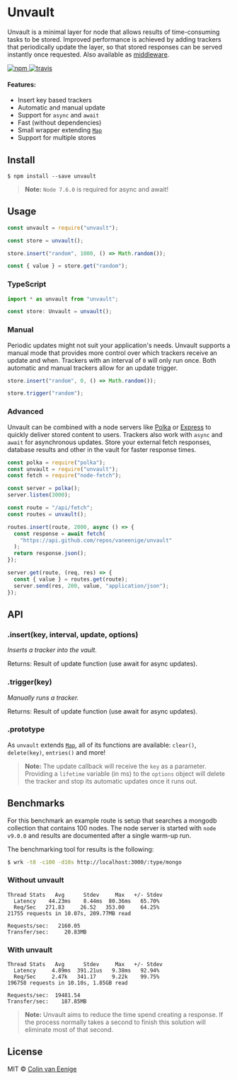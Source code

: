 <h1>Unvault</h1>

Unvault is a minimal layer for node that allows results of time-consuming tasks to be stored. Improved performance is achieved by adding trackers that periodically update the layer, so that stored responses can be served instantly once requested. Also available as [middleware](https://github.com/vaneenige/unvault-middleware).

<a href="https://www.npmjs.org/package/unvault">
  <img src="https://img.shields.io/npm/v/unvault.svg?style=flat" alt="npm">
</a>

<a href="https://travis-ci.org/vaneenige/unvault">
  <img src="https://travis-ci.org/vaneenige/unvault.svg?branch=master" alt="travis">
</a>

#### Features:

* Insert key based trackers
* Automatic and manual update
* Support for `async` and `await`
* Fast (without dependencies)
* Small wrapper extending [`Map`](https://developer.mozilla.org/en-US/docs/Web/JavaScript/Reference/Global_Objects/Map)
* Support for multiple stores

## Install

```
$ npm install --save unvault
```

> **Note:** `Node 7.6.0` is required for async and await!

## Usage

```js
const unvault = require("unvault");

const store = unvault();

store.insert("random", 1000, () => Math.random());

const { value } = store.get("random");
```

### TypeScript

```js
import * as unvault from "unvault";

const store: Unvault = unvault();
```

### Manual

Periodic updates might not suit your application's needs. Unvault supports a manual mode that provides more control over which trackers receive an update and when. Trackers with an interval of `0` will only run once. Both automatic and manual trackers allow for an update trigger.

```js
store.insert("random", 0, () => Math.random());

store.trigger("random");
```

### Advanced

Unvault can be combined with a node servers like [Polka](https://github.com/lukeed/polka) or [Express](https://github.com/expressjs/express) to quickly deliver stored content to users. Trackers also work with `async` and `await` for asynchronous updates. Store your external fetch responses, database results and other in the vault for faster response times.

```js
const polka = require("polka");
const unvault = require("unvault");
const fetch = require("node-fetch");

const server = polka();
server.listen(3000);

const route = "/api/fetch";
const routes = unvault();

routes.insert(route, 2000, async () => {
  const response = await fetch(
    "https://api.github.com/repos/vaneenige/unvault"
  );
  return response.json();
});

server.get(route, (req, res) => {
  const { value } = routes.get(route);
  server.send(res, 200, value, "application/json");
});
```

## API

### .insert(key, interval, update, options)

_Inserts a tracker into the vault._

Returns: Result of update function (use await for async updates).

### .trigger(key)

_Manually runs a tracker._

Returns: Result of update function (use await for async updates).

### .prototype

As `unvault` extends [`Map`](https://developer.mozilla.org/en-US/docs/Web/JavaScript/Reference/Global_Objects/Map), all of its functions are available: `clear()`, `delete(key)`, `entries()` and more!

> **Note:** The update callback will receive the `key` as a parameter. Providing a `lifetime` variable (in ms) to the `options` object will delete the tracker and stop its automatic updates once it runs out.

## Benchmarks

For this benchmark an example route is setup that searches a mongodb collection that contains 100 nodes. The node server is started with `node v9.0.0` and results are documented after a single warm-up run.

The benchmarking tool for results is the following:

```sh
$ wrk -t8 -c100 -d10s http://localhost:3000/:type/mongo
```

### Without unvault

```
Thread Stats   Avg      Stdev     Max   +/- Stdev
  Latency    44.23ms    8.44ms  80.36ms   65.70%
  Req/Sec   271.83     26.52   353.00     64.25%
21755 requests in 10.07s, 209.77MB read

Requests/sec:   2160.05
Transfer/sec:     20.83MB
```

### With unvault

```
Thread Stats   Avg      Stdev     Max   +/- Stdev
  Latency     4.89ms  391.21us   9.38ms   92.94%
  Req/Sec     2.47k   341.17     9.22k    99.75%
196758 requests in 10.10s, 1.85GB read

Requests/sec:  19481.54
Transfer/sec:    187.85MB
```

> **Note:** Unvault aims to reduce the time spend creating a response. If the process normally takes a second to finish this solution will eliminate most of that second.

## License

MIT © [Colin van Eenige](https://use-the-platform.com)
